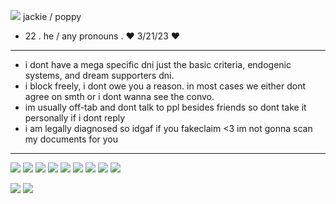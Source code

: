 ![](https://i.imgur.com/2KeOG7t.gif)  jackie / poppy
-  22 . he / any pronouns . ♥ 3/21/23 ♥
- --------------------------------------------------------
-  i dont have a mega specific dni just the basic criteria, endogenic systems, and dream supporters dni.
-  i block freely, i dont owe you a reason. in most cases we either dont agree on smth or i dont wanna see the convo.
-  im usually off-tab and dont talk to ppl besides friends so dont take it personally if i dont reply
-  i am legally diagnosed so idgaf if you fakeclaim <3 im not gonna scan my documents for you
- --------------------------------------------------------
![](https://images-wixmp-ed30a86b8c4ca887773594c2.wixmp.com/f/6f02c764-d0ae-4301-bc0c-106042ec18af/d7mmkls-9e0add86-36e7-4ead-aa4f-9e6ee035b9cf.png?token=eyJ0eXAiOiJKV1QiLCJhbGciOiJIUzI1NiJ9.eyJzdWIiOiJ1cm46YXBwOjdlMGQxODg5ODIyNjQzNzNhNWYwZDQxNWVhMGQyNmUwIiwiaXNzIjoidXJuOmFwcDo3ZTBkMTg4OTgyMjY0MzczYTVmMGQ0MTVlYTBkMjZlMCIsIm9iaiI6W1t7InBhdGgiOiJcL2ZcLzZmMDJjNzY0LWQwYWUtNDMwMS1iYzBjLTEwNjA0MmVjMThhZlwvZDdtbWtscy05ZTBhZGQ4Ni0zNmU3LTRlYWQtYWE0Zi05ZTZlZTAzNWI5Y2YucG5nIn1dXSwiYXVkIjpbInVybjpzZXJ2aWNlOmZpbGUuZG93bmxvYWQiXX0.wc1kCSReldZb-2t0k7LOsf3YjEdfYbULEMwEatNJx2k) ![](https://images-wixmp-ed30a86b8c4ca887773594c2.wixmp.com/f/8e79db37-b015-4152-99a7-c60b9787ac0c/dc3jjah-5ef4c5cd-0215-45b7-a426-ba7332212b30.png?token=eyJ0eXAiOiJKV1QiLCJhbGciOiJIUzI1NiJ9.eyJzdWIiOiJ1cm46YXBwOjdlMGQxODg5ODIyNjQzNzNhNWYwZDQxNWVhMGQyNmUwIiwiaXNzIjoidXJuOmFwcDo3ZTBkMTg4OTgyMjY0MzczYTVmMGQ0MTVlYTBkMjZlMCIsIm9iaiI6W1t7InBhdGgiOiJcL2ZcLzhlNzlkYjM3LWIwMTUtNDE1Mi05OWE3LWM2MGI5Nzg3YWMwY1wvZGMzamphaC01ZWY0YzVjZC0wMjE1LTQ1YjctYTQyNi1iYTczMzIyMTJiMzAucG5nIn1dXSwiYXVkIjpbInVybjpzZXJ2aWNlOmZpbGUuZG93bmxvYWQiXX0.I-NqizDhgU7yOrhQ9XVl-43_dR5SORlaGKJv-8LcMEY) ![](https://images-wixmp-ed30a86b8c4ca887773594c2.wixmp.com/f/45091976-43f2-46d3-a6c8-84e28a4176e2/ddfl3dj-edd3e926-3e50-4b3f-956c-363c0c71d4b2.gif?token=eyJ0eXAiOiJKV1QiLCJhbGciOiJIUzI1NiJ9.eyJzdWIiOiJ1cm46YXBwOjdlMGQxODg5ODIyNjQzNzNhNWYwZDQxNWVhMGQyNmUwIiwiaXNzIjoidXJuOmFwcDo3ZTBkMTg4OTgyMjY0MzczYTVmMGQ0MTVlYTBkMjZlMCIsIm9iaiI6W1t7InBhdGgiOiJcL2ZcLzQ1MDkxOTc2LTQzZjItNDZkMy1hNmM4LTg0ZTI4YTQxNzZlMlwvZGRmbDNkai1lZGQzZTkyNi0zZTUwLTRiM2YtOTU2Yy0zNjNjMGM3MWQ0YjIuZ2lmIn1dXSwiYXVkIjpbInVybjpzZXJ2aWNlOmZpbGUuZG93bmxvYWQiXX0.PfRutr5AgJKHPRlfoV6jZ0EOLqEU0ra5eJHsYU24GSg) ![](https://images-wixmp-ed30a86b8c4ca887773594c2.wixmp.com/f/ebf5b260-42b4-4b1f-81f7-4bbf6324a36d/dglih02-23a3dc15-1ab8-44a3-adb3-3ec77e3f4135.png?token=eyJ0eXAiOiJKV1QiLCJhbGciOiJIUzI1NiJ9.eyJzdWIiOiJ1cm46YXBwOjdlMGQxODg5ODIyNjQzNzNhNWYwZDQxNWVhMGQyNmUwIiwiaXNzIjoidXJuOmFwcDo3ZTBkMTg4OTgyMjY0MzczYTVmMGQ0MTVlYTBkMjZlMCIsIm9iaiI6W1t7InBhdGgiOiJcL2ZcL2ViZjViMjYwLTQyYjQtNGIxZi04MWY3LTRiYmY2MzI0YTM2ZFwvZGdsaWgwMi0yM2EzZGMxNS0xYWI4LTQ0YTMtYWRiMy0zZWM3N2UzZjQxMzUucG5nIn1dXSwiYXVkIjpbInVybjpzZXJ2aWNlOmZpbGUuZG93bmxvYWQiXX0.MtdG2qqlJUL-ZOOmemfafUpKui1BVNpU4dihTjcdAPQ) ![](https://images-wixmp-ed30a86b8c4ca887773594c2.wixmp.com/f/f8d0b75b-557c-4e3b-9d2d-237dc32d16fa/d383hjo-21f05dbb-6803-4542-bd5f-a76a55370c17.png?token=eyJ0eXAiOiJKV1QiLCJhbGciOiJIUzI1NiJ9.eyJzdWIiOiJ1cm46YXBwOjdlMGQxODg5ODIyNjQzNzNhNWYwZDQxNWVhMGQyNmUwIiwiaXNzIjoidXJuOmFwcDo3ZTBkMTg4OTgyMjY0MzczYTVmMGQ0MTVlYTBkMjZlMCIsIm9iaiI6W1t7InBhdGgiOiJcL2ZcL2Y4ZDBiNzViLTU1N2MtNGUzYi05ZDJkLTIzN2RjMzJkMTZmYVwvZDM4M2hqby0yMWYwNWRiYi02ODAzLTQ1NDItYmQ1Zi1hNzZhNTUzNzBjMTcucG5nIn1dXSwiYXVkIjpbInVybjpzZXJ2aWNlOmZpbGUuZG93bmxvYWQiXX0.bM01bmrqFTZtZg1IwIAvZtEHrsFmPm4J5RtZdYsbDDs) ![](https://images-wixmp-ed30a86b8c4ca887773594c2.wixmp.com/f/f8430877-900d-47eb-bfbe-3092fce67a1a/ddnbgzh-50909ee1-6654-4373-bfea-6d9586c8c254.png?token=eyJ0eXAiOiJKV1QiLCJhbGciOiJIUzI1NiJ9.eyJzdWIiOiJ1cm46YXBwOjdlMGQxODg5ODIyNjQzNzNhNWYwZDQxNWVhMGQyNmUwIiwiaXNzIjoidXJuOmFwcDo3ZTBkMTg4OTgyMjY0MzczYTVmMGQ0MTVlYTBkMjZlMCIsIm9iaiI6W1t7InBhdGgiOiJcL2ZcL2Y4NDMwODc3LTkwMGQtNDdlYi1iZmJlLTMwOTJmY2U2N2ExYVwvZGRuYmd6aC01MDkwOWVlMS02NjU0LTQzNzMtYmZlYS02ZDk1ODZjOGMyNTQucG5nIn1dXSwiYXVkIjpbInVybjpzZXJ2aWNlOmZpbGUuZG93bmxvYWQiXX0.fRSsiYka53Trg19hqgzD6IyniRp2Q4XB9a1P4xUPtQw) ![](https://images-wixmp-ed30a86b8c4ca887773594c2.wixmp.com/f/fbe6c344-10c6-4e19-96b2-01ac52ba52c5/d6m44t0-c4173e27-a489-4e14-a114-bccb579f2b37.gif?token=eyJ0eXAiOiJKV1QiLCJhbGciOiJIUzI1NiJ9.eyJzdWIiOiJ1cm46YXBwOjdlMGQxODg5ODIyNjQzNzNhNWYwZDQxNWVhMGQyNmUwIiwiaXNzIjoidXJuOmFwcDo3ZTBkMTg4OTgyMjY0MzczYTVmMGQ0MTVlYTBkMjZlMCIsIm9iaiI6W1t7InBhdGgiOiJcL2ZcL2ZiZTZjMzQ0LTEwYzYtNGUxOS05NmIyLTAxYWM1MmJhNTJjNVwvZDZtNDR0MC1jNDE3M2UyNy1hNDg5LTRlMTQtYTExNC1iY2NiNTc5ZjJiMzcuZ2lmIn1dXSwiYXVkIjpbInVybjpzZXJ2aWNlOmZpbGUuZG93bmxvYWQiXX0.CyGPCGVSzi5BZKEKhr40mSIJdn7w39VxPAIn-C50X2c) ![](https://images-wixmp-ed30a86b8c4ca887773594c2.wixmp.com/f/641a2303-c72f-4267-b397-f3da2f39e02f/d1dzvp2-95248edf-ca3a-4994-b864-328b68332858.png?token=eyJ0eXAiOiJKV1QiLCJhbGciOiJIUzI1NiJ9.eyJzdWIiOiJ1cm46YXBwOjdlMGQxODg5ODIyNjQzNzNhNWYwZDQxNWVhMGQyNmUwIiwiaXNzIjoidXJuOmFwcDo3ZTBkMTg4OTgyMjY0MzczYTVmMGQ0MTVlYTBkMjZlMCIsIm9iaiI6W1t7InBhdGgiOiJcL2ZcLzY0MWEyMzAzLWM3MmYtNDI2Ny1iMzk3LWYzZGEyZjM5ZTAyZlwvZDFkenZwMi05NTI0OGVkZi1jYTNhLTQ5OTQtYjg2NC0zMjhiNjgzMzI4NTgucG5nIn1dXSwiYXVkIjpbInVybjpzZXJ2aWNlOmZpbGUuZG93bmxvYWQiXX0.eINgcBpK4HvJD-FFkSVwwr8U6IX9Pnzh0Syvoj_7hMg)
![](https://images-wixmp-ed30a86b8c4ca887773594c2.wixmp.com/f/45ca28fd-f70b-42b5-9e2b-189421382b3f/d2kjprx-19954f8c-a4e9-4af0-95cc-b91e73fc747a.png?token=eyJ0eXAiOiJKV1QiLCJhbGciOiJIUzI1NiJ9.eyJzdWIiOiJ1cm46YXBwOjdlMGQxODg5ODIyNjQzNzNhNWYwZDQxNWVhMGQyNmUwIiwiaXNzIjoidXJuOmFwcDo3ZTBkMTg4OTgyMjY0MzczYTVmMGQ0MTVlYTBkMjZlMCIsIm9iaiI6W1t7InBhdGgiOiJcL2ZcLzQ1Y2EyOGZkLWY3MGItNDJiNS05ZTJiLTE4OTQyMTM4MmIzZlwvZDJranByeC0xOTk1NGY4Yy1hNGU5LTRhZjAtOTVjYy1iOTFlNzNmYzc0N2EucG5nIn1dXSwiYXVkIjpbInVybjpzZXJ2aWNlOmZpbGUuZG93bmxvYWQiXX0.IxRERqM5NmJhDjvtlm2cnHnANW83ZJyYs9fvekIWGWc)

![](https://i.imgur.com/RA7R9rm.png) ![](https://i.imgur.com/RA7R9rm.png)

